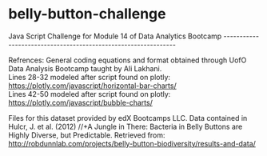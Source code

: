 # belly-button-challenge
Java Script Challenge for Module 14 of Data Analytics Bootcamp
---------------------------------------------------------------<br>

Refrences:
General coding equations and format obtained through UofO Data Analysis Bootcamp taught by Ali Lakhani.<br>
Lines 28-32 modeled after script found on plotly: https://plotly.com/javascript/horizontal-bar-charts/<br>
Lines 42-50 modeled after script found on plotly: https://plotly.com/javascript/bubble-charts/ <br>

Files for this dataset provided by edX Bootcamps LLC.
Data contained in Hulcr, J. et al. (2012) //+A Jungle in There: Bacteria in Belly Buttons are Highly Diverse, but Predictable. 
Retrieved from: http://robdunnlab.com/projects/belly-button-biodiversity/results-and-data/